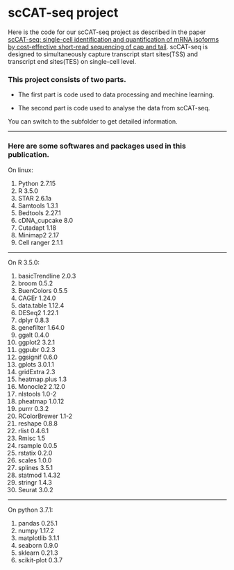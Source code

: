 
# scCAT-seq project  

Here is the code for our scCAT-seq project as described in the paper [scCAT-seq: single-cell identification and quantification of mRNA isoforms by cost-effective short-read sequencing of cap and tail](https://www.biorxiv.org/content/10.1101/2019.12.11.873505v1). scCAT-seq is designed to simultaneously capture transcript start sites(TSS) and transcript end sites(TES) on single-cell level.


### This project consists of two parts.

* The first part is code used to data processing and mechine learning.

* The second part is code used to analyse the data from scCAT-seq.

You can switch to the subfolder to get detailed information.

---
### Here are some softwares and packages used in this publication.

On linux:


1) Python 2.7.15   
2) R 3.5.0   
3) STAR 2.6.1a   
4) Samtools 1.3.1   
5) Bedtools 2.27.1   
6) cDNA_cupcake 8.0   
7) Cutadapt 1.18   
8) Minimap2 2.17   
9) Cell ranger 2.1.1   
 
 
---

On R 3.5.0:
 
1) basicTrendline 2.0.3   
2) broom 0.5.2   
3) BuenColors 0.5.5   
4) CAGEr 1.24.0   
5) data.table 1.12.4   
6) DESeq2 1.22.1   
7) dplyr 0.8.3
8) genefilter 1.64.0
9) ggalt 0.4.0   
10) ggplot2 3.2.1   
11) ggpubr 0.2.3   
12) ggsignif 0.6.0   
13) gplots 3.0.1.1   
14) gridExtra 2.3   
15) heatmap.plus 1.3   
16) Monocle2 2.12.0   
17) nlstools 1.0-2   
18) pheatmap 1.0.12   
19) purrr 0.3.2   
20) RColorBrewer 1.1-2   
21) reshape 0.8.8   
22) rlist 0.4.6.1   
23) Rmisc 1.5   
24) rsample 0.0.5   
25) rstatix 0.2.0   
26) scales 1.0.0   
27) splines 3.5.1 
28) statmod 1.4.32
29) stringr 1.4.3   
30) Seurat 3.0.2   
 
 
---
On python 3.7.1:
 
1) pandas 0.25.1  
2) numpy 1.17.2  
3) matplotlib 3.1.1  
4) seaborn 0.9.0
5) sklearn 0.21.3  
6) scikit-plot 0.3.7  


